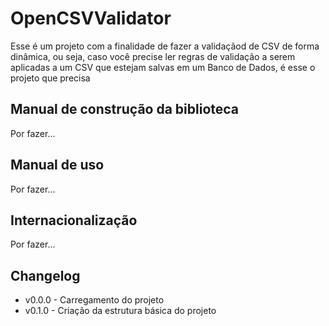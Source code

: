# OpenCSVValidator

Esse é um projeto com a finalidade de fazer a validaçãod de CSV de forma dinâmica, ou seja, caso você precise ler regras de validação a serem aplicadas a um CSV que estejam
salvas em um Banco de Dados, é esse o projeto que precisa

## Manual de construção da biblioteca
 Por fazer...

## Manual de uso
 Por fazer...

## Internacionalização
 Por fazer...

## Changelog
* v0.0.0 - Carregamento do projeto
* v0.1.0 - Criação da estrutura básica do projeto
